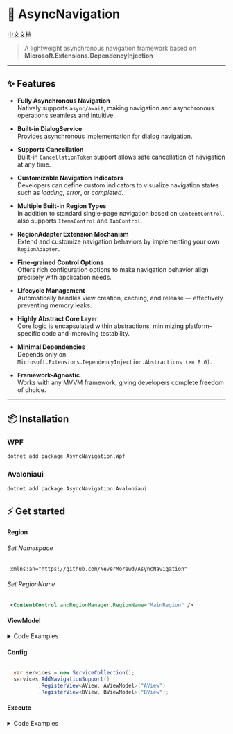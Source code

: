 # 🚀 AsyncNavigation

[中文文档](readme_zh-cn.md)

> A lightweight asynchronous navigation framework based on **Microsoft.Extensions.DependencyInjection**

---

## ✨ Features

-  **Fully Asynchronous Navigation**  
  Natively supports `async/await`, making navigation and asynchronous operations seamless and intuitive.

-  **Built-in DialogService**  
  Provides asynchronous implementation for dialog navigation.

-  **Supports Cancellation**  
  Built-in `CancellationToken` support allows safe cancellation of navigation at any time.

-  **Customizable Navigation Indicators**  
  Developers can define custom indicators to visualize navigation states such as *loading*, *error*, or *completed*.

-  **Multiple Built-in Region Types**  
  In addition to standard single-page navigation based on `ContentControl`, also supports `ItemsControl` and `TabControl`.

-  **RegionAdapter Extension Mechanism**  
  Extend and customize navigation behaviors by implementing your own `RegionAdapter`.

-  **Fine-grained Control Options**  
  Offers rich configuration options to make navigation behavior align precisely with application needs.

-  **Lifecycle Management**  
  Automatically handles view creation, caching, and release — effectively preventing memory leaks.

-  **Highly Abstract Core Layer**  
  Core logic is encapsulated within abstractions, minimizing platform-specific code and improving testability.

-  **Minimal Dependencies**  
  Depends only on `Microsoft.Extensions.DependencyInjection.Abstractions (>= 8.0)`.

-  **Framework-Agnostic**  
  Works with any MVVM framework, giving developers complete freedom of choice.


---

## 📦 Installation

### WPF
```bash
dotnet add package AsyncNavigation.Wpf
```

### Avaloniaui
```bash
dotnet add package AsyncNavigation.Avaloniaui
```

## ⚡ Get started

#### Region

  ###### Set Namespace
```
 xmlns:an="https://github.com/NeverMorewd/AsyncNavigation"
```
  ###### Set RegionName
```xml
 <ContentControl an:RegionManager.RegionName="MainRegion" />
```

#### ViewModel
<details>
<summary>Code Examples</summary>
  
```csharp

public class SampleViewModel : INavigationAware
{
    public event AsyncEventHandler<AsyncEventArgs>? AsyncRequestUnloadEvent;

    public virtual Task InitializeAsync(NavigationContext context)
    {
        return Task.CompletedTask;
    }

    public virtual Task<bool> IsNavigationTargetAsync(NavigationContext context)
    {
        return Task.FromResult(true);
    }

    public virtual async Task OnNavigatedFromAsync(NavigationContext context)
    {
        await Task.Delay(100, context.CancellationToken);
    }

    public virtual async Task OnNavigatedToAsync(NavigationContext context)
    {
        await Task.Delay(100, context.CancellationToken);
    }

    public virtual Task OnUnloadAsync(CancellationToken cancellationToken)
    {
        return Task.CompletedTask;
    }

    protected Task RequestUnloadAsync()
    {
        if (AsyncRequestUnloadEvent == null)
        {
            return Task.CompletedTask;
        }
        return AsyncRequestUnloadEvent!.Invoke(this, AsyncEventArgs.Empty);
    }
}

```

</details>

#### Config
```csharp

  var services = new ServiceCollection();
  services.AddNavigationSupport()
          .RegisterView<AView, AViewModel>("AView")
          .RegisterView<BView, BViewModel>("BView");

```
#### Execute

<details>
<summary>Code Examples</summary>

```csharp

  private readonly IRegionManager _regionManager;
  private readonly IDialogService _dialogService;

  public MainWindowViewModel(IRegionManager regionManager, IDialogService dialogService)
  {
      _regionManager = regionManager;
      _dialogService = dialogService;
  }

  [ReactiveCommand]
  private async Task AsyncNavigate(string param)
  {
      var result = await _regionManager.RequestNavigateAsync("MainRegion", "AView");
  }

  [ReactiveCommand]
  private void Show(string param)
  {
      _dialogService.Show("AView", callback: result => 
      {
          Debug.WriteLine(result.Result);
      });
  }
  [ReactiveCommand]
  private async Task AsyncShowDialog(string param)
  {
      var result = await _dialogService.ShowDialogAsync("AView");
  }

  [ReactiveCommand]
  private async Task GoForward()
  {
      await _regionManager.GoForward("MainRegion");
  }

  [ReactiveCommand]
  private async Task GoBack()
  {
      await _regionManager.GoBack("MainRegion");
  }

```
</details>
